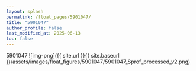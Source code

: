```yaml
---
layout: splash
permalink: /float_pages/5901047/
title: "5901047"
author_profile: false
last_modified_at: 2025-06-13
toc: false
---
```

 
5901047
![img-png]({{ site.url }}{{ site.baseurl }}/assets/images/float_figures/5901047/5901047_Sprof_processed_v2.png)